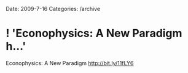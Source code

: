 Date: 2009-7-16
Categories: /archive

# ! 'Econophysics: A New Paradigm h...'

Econophysics: A New Paradigm <a href="http://bit.ly/11fLY6" rel="nofollow">http://bit.ly/11fLY6</a>
